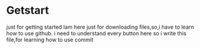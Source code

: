 # Getstart
just for getting started
Iam here just for downloading files,so,i have to learn how to use github.
i need to understand every button here so i write this file,for learning how to use commit

